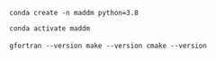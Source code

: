 ```
conda create -n maddm python=3.8
```

```
conda activate maddm
```

‍‍‍```
gfortran --version
make --version
cmake --version ```


